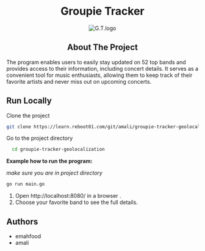 <h1 align="center">Groupie Tracker</h1>

<p align="center">
    <img src="/home/amali/groupie-tracker-geolocalization/views/images/Picture1.png" alt="G.T.logo" />
</p>

<h2 align="center">About The Project</h2>
The program enables users to easily stay updated on 52 top bands and provides access to their information, including concert details.
It serves as a convenient tool for music enthusiasts, allowing them to keep track of their favorite artists and never miss out on upcoming concerts.

## Run Locally

Clone the project

```bash
git clone https://learn.reboot01.com/git/amali/groupie-tracker-geolocalization.git
```

Go to the project directory

```bash
  cd groupie-tracker-geolocalization
```

**Example how to run the program:**

_make sure you are in project directory_

```bash
go run main.go
```
1. Open http://localhost:8080/ in a browser .
2. Choose your favorite band to see the full details. 

## Authors

- emahfood 
- amali 
